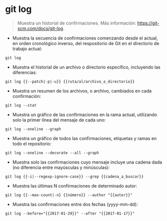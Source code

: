 # git log

> Muestra un historial de confirmaciones.
> Más información: <https://git-scm.com/docs/git-log>.

- Muestra la secuencia de confirmaciones comenzando desde el actual, en orden cronológico inverso, del respositorio de Git en el directorio de trabajo actual:

`git log`

- Muestra el historial de un archivo o directorio específico, incluyendo las diferencias:

`git log {{--patch|-p|-u}} {{ruta/al/archivo_o_directorio}}`

- Muestra un resumen de los archivos, o archivo, cambiados en cada confirmación:

`git log --stat`

- Muestra un gráfico de las confirmaciones en la rama actual, utilizando solo la primer línea del mensaje de cada uno:

`git log --oneline --graph`

- Muestra un gráfico de todos las confirmaciones, etiquetas y ramas en todo el repositorio:

`git log --oneline --decorate --all --graph`

- Muestra solo las confirmaciones cuyo mensaje incluye una cadena dada (no diferencia entre mayúsculas y minúsculas):

`git log {{-i|--regexp-ignore-case}} --grep {{cadena_a_buscar}}`

- Muestra las últimas N confirmaciones de determinado autor:

`git log {{--max-count|-n} {{número}} --author "{{autor}}"`

- Muestra las confirmaciones entre dos fechas (yyyy-mm-dd):

`git log --before="{{2017-01-29}}" --after "{{2017-01-17}}"`
